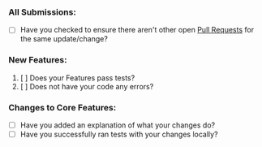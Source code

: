 ### All Submissions:

* [ ] Have you checked to ensure there aren't other open [Pull Requests](../../../pulls) for the same update/change?


### New Features:

1. [ ] Does your Features pass tests?
2. [ ] Does not have your code any errors?

### Changes to Core Features:

* [ ] Have you added an explanation of what your changes do?
* [ ] Have you successfully ran tests with your changes locally?

